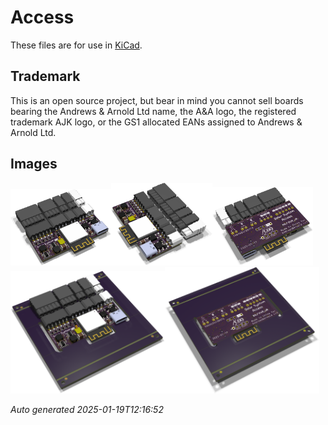 # Access

These files are for use in [KiCad](https://www.kicad.org).

## Trademark

This is an open source project, but bear in mind you cannot sell boards bearing the Andrews & Arnold Ltd name, the A&A logo, the registered trademark AJK logo, or the GS1 allocated EANs assigned to Andrews & Arnold Ltd.

## Images

<img src='Access.png' width=32%><img src='Access-90.png' width=32%><img src='Access-bottom.png' width=32%>
<img src='Access-panel.png' width=49%><img src='Access-panel-bottom.png' width=49%>

*Auto generated 2025-01-19T12:16:52*

